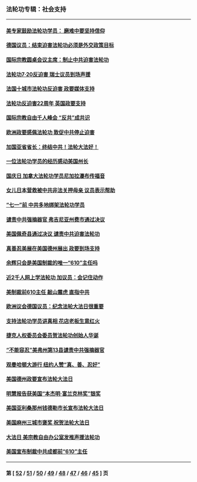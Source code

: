 ### 法轮功专辑：社会支持
---
#### [美专家鼓励法轮功学员： 磨难中要坚持信仰](../../pages/nf4386/n13108359.md?07240430) 
#### [德国议员：结束迫害法轮功必须是外交政策目标](../../pages/nf4386/n13109600.md?07240430) 
#### [国际宗教圆桌会议主席：制止中共迫害法轮功](../../pages/nf4386/n13108177.md?07240430) 
#### [法轮功7·20反迫害 瑞士议员到场声援](../../pages/nf4386/n13107072.md?07240430) 
#### [法国十城市法轮功反迫害 政要媒体支持](../../pages/nf4386/n13104833.md?07240430) 
#### [法轮功反迫害22周年 英国政要支持](../../pages/nf4386/n13091349.md?07240430) 
#### [国际宗教自由千人峰会 “反共”成共识](../../pages/nf4386/n13091403.md?07240430) 
#### [欧洲政要感佩法轮功 敦促中共停止迫害](../../pages/nf4386/n13090743.md?07240430) 
#### [加国亚省省长：终结中共！法轮大法好！](../../pages/nf4386/n13084394.md?07240430) 
#### [一位法轮功学员的经历感动美国州长](../../pages/nf4386/n13078953.md?07240430) 
#### [国庆日 加拿大法轮功学员尼加拉瀑布传福音](../../pages/nf4386/n13064493.md?07240430) 
#### [女儿日本营救被中共非法关押母亲 议员表示帮助](../../pages/nf4386/n13053042.md?07240430) 
#### [“七一”前 中共多地绑架法轮功学员](../../pages/nf4386/n13045655.md?07240430) 
#### [谴责中共强摘器官 弗吉尼亚州费市通过决议](../../pages/nf4386/n13040108.md?07240430) 
#### [美国佩奇县通过决议 谴责中共迫害法轮功](../../pages/nf4386/n13027185.md?07240430) 
#### [真善忍美展在美国德州展出 政要到场支持](../../pages/nf4386/n13010579.md?07240430) 
#### [余辉只会是美国制裁的唯一“610”主任吗](../../pages/nf4386/n12972837.md?07240430) 
#### [近2千人网上学法轮功 加议员：会记住动作](../../pages/nf4386/n12972642.md?07240430) 
#### [美制裁前610主任 敲山震虎 直指中共](../../pages/nf4386/n12968555.md?07240430) 
#### [欧洲议会德国议员：纪念法轮大法日很重要](../../pages/nf4386/n12965367.md?07240430) 
#### [支持法轮功学员讲真相 花店老板生意红火](../../pages/nf4386/n12963056.md?07240430) 
#### [捷克人权委员会委员贺法轮功创始人华诞](../../pages/nf4386/n12960301.md?07240430) 
#### [“不能容忍”美弗州第13县谴责中共强摘器官](../../pages/nf4386/n12958610.md?07240430) 
#### [观曼哈顿大游行 纽约人赞“真、善、忍好”](../../pages/nf4386/n12956249.md?07240430) 
#### [美国德州政要宣布法轮大法日](../../pages/nf4386/n12958567.md?07240430) 
#### [明慧报告获美国“本杰明‧富兰克林奖”银奖](../../pages/nf4386/n12955404.md?07240430) 
#### [美国亚利桑那州钱德勒市长宣布法轮大法日](../../pages/nf4386/n12953813.md?07240430) 
#### [美国麻州三城市褒奖 祝贺法轮大法日](../../pages/nf4386/n12953756.md?07240430) 
#### [大法日 美宗教自由办公室发推声援法轮功](../../pages/nf4386/n12950669.md?07240430) 
#### [美国宣布制裁中共成都前“610”主任](../../pages/nf4386/n12943654.md?07240430) 

---
#### 第 [ [52](./52.md?07240430) / [51](./51.md?07240430) / [50](./50.md?07240430) / [49](./49.md?07240430) / [48](./48.md?07240430) / [47](./47.md?07240430) / [46](./46.md?07240430) / [45](./45.md?07240430) ] 页
